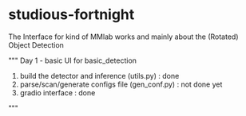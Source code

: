 # studious-fortnight
The Interface for kind of MMlab works and mainly about the (Rotated) Object Detection

"""
Day 1 - basic UI for basic_detection

1. build the detector and inference (utils.py) : done
2. parse/scan/generate configs file (gen_conf.py) : not done yet
3. gradio interface : done

"""